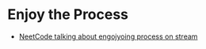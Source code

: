 # Enjoy the Process

- [NeetCode talking about engojyoing process on stream](https://youtu.be/uSMO86uTxo8?t=779)

